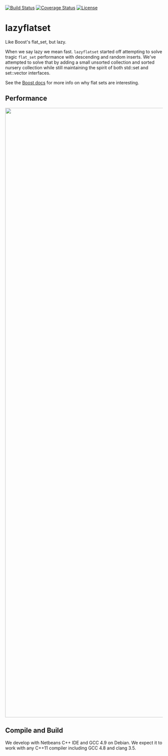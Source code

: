 [![Build Status](https://travis-ci.org/RipcordSoftware/lazyflatset.svg)](https://travis-ci.org/RipcordSoftware/lazyflatset)
[![Coverage Status](https://coveralls.io/repos/RipcordSoftware/lazyflatset/badge.svg)](https://coveralls.io/r/RipcordSoftware/lazyflatset)
[![License](http://img.shields.io/:license-mit-blue.svg)](http://doge.mit-license.org)

# lazyflatset
Like Boost's flat_set, but lazy. 

When we say lazy we mean fast. `lazyflatset` started off attempting to solve tragic `flat_set` performance with descending and random inserts. We've attempted to solve that by adding a small unsorted collection and sorted nursery collection while still maintaining the spirit of both std::set and set::vector interfaces.

See the [Boost docs](http://www.boost.org/doc/libs/1_58_0/doc/html/container/non_standard_containers.html#container.non_standard_containers.flat_xxx) for more info on why flat sets are interesting.

## Performance

<div>
    <a href="https://plot.ly/~craigminihan/71/" target="_blank" title="std::set, std::unordered_set vs rs::lazyflatset(128, 32768) - 5m rows - Debian 8.1 - i7-4820k" style="display: block; text-align: center;"><img src="https://plot.ly/~craigminihan/71.png" alt="std::set, std::unordered_set vs rs::lazyflatset(128, 32768) - 5m rows - Debian 8.1 - i7-4820k" style="max-width: 100%;width: 1944px;"  width="1944" onerror="this.onerror=null;this.src='https://plot.ly/404.png';" /></a>
    <script data-plotly="craigminihan:71" src="https://plot.ly/embed.js" async></script>
</div>


## Compile and Build
We develop with Netbeans C++ IDE and GCC 4.9 on Debian. We expect it to work with any C++11 compiler including GCC 4.8 and clang 3.5.
